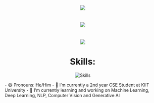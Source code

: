 <h1 align="center">
    <img src="https://readme-typing-svg.herokuapp.com/?font=Righteous&size=35&center=true&vCenter=true&width=500&height=70&duration=4000&lines=Hi+Folks!+👋;" />
</h1>
<h1 align="center">
    <img src="https://readme-typing-svg.herokuapp.com/?font=Righteous&size=35&center=true&vCenter=true&width=500&height=70&duration=4000&lines=I'm+Pragyadipta!;" />
</h1>
<h1 align="center">
    <img src="https://readme-typing-svg.herokuapp.com/?font=Righteous&size=35&center=true&vCenter=true&width=510&height=70&duration=4000&lines=AI-ML+Developer+and+Enthusiast;" />
</h1>
<h1 align='center'>Skills:</h1>
  <p align="center">
  <img align="center" src="https://skillicons.dev/icons?i=git,github,c,cpp,css,html,java,tensorflow,pytorch,vscode,python,mysql,discord,opencv,sklearn" alt="Skills">
  <br>
</p>
- 😄 Pronouns: He/Him
- 🌱 I’m currently a 2nd year CSE Student at KIIT University
- 🔭 I’m currently learning and working on Machine Learning, Deep Learning, NLP, Computer Vision and Generative AI
<!--
**Pragyadipta-Sinha-Roy/Pragyadipta-Sinha-Roy** is a ✨ _special_ ✨ repository because its `README.md` (this file) appears on your GitHub profile.

Here are some ideas to get you started:

- 😄 Pronouns: He/Him
- 🔭 I’m currently working on ...
- 🌱 I’m currently learning ...
- 👯 I’m looking to collaborate on ...
- 🤔 I’m looking for help with ...
- 💬 Ask me about ...
- 📫 How to reach me: ...
- ⚡ Fun fact: ...
-->
